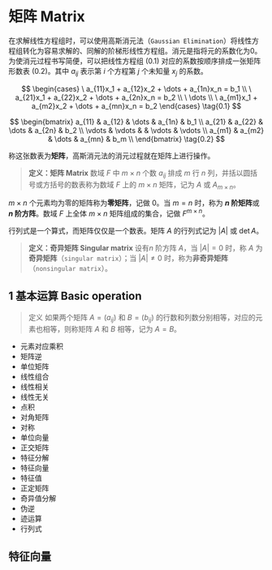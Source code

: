 <!-- @import "../../引用/my-style.less" -->
# 矩阵 Matrix

在求解线性方程组时，可以使用高斯消元法（`Gaussian Elimination`）将线性方程组转化为容易求解的、同解的阶梯形线性方程组。消元是指将元的系数化为0。为使消元过程书写简便，可以把线性方程组 $(0.1)$ 对应的系数按顺序排成一张矩阵形数表 $(0.2)$。其中 $a_{ij}$ 表示第 $i$ 个方程第 $j$ 个未知量 $x_j$ 的系数。

$$
\begin{cases}
\ a_{11}x_1 + a_{12}x_2 + \dots + a_{1n}x_n = b_1 \\
\ a_{21}x_1 + a_{22}x_2 + \dots + a_{2n}x_n = b_2 \\
\ \dots \\
\ a_{m1}x_1 + a_{m2}x_2 + \dots + a_{mn}x_n = b_2
\end{cases}
\tag{0.1}
$$

$$
\begin{bmatrix}
a_{11} & a_{12} & \dots & a_{1n} & b_1 \\
a_{21} & a_{22} & \dots & a_{2n} & b_2 \\
\vdots & \vdots &       & \vdots & \vdots \\
a_{m1} & a_{m2} & \dots & a_{mn} & b_m \\
\end{bmatrix}
\tag{0.2}
$$

称这张数表为**矩阵**，高斯消元法的消元过程就在矩阵上进行操作。

> **定义：矩阵 Matrix**
> 数域 $F$ 中 $m \times n$ 个数 $a_{ij}$ 排成 $m$ 行 $n$ 列，并括以圆括号或方括号的数表称为数域 $F$ 上的 $m \times n$ 矩阵，记为 $A$ 或 $A_{m \times n}$。

$m \times n$ 个元素均为零的矩阵称为**零矩阵**，记做 $0$。当 $m=n$ 时，称为 **$n$ 阶矩阵**或 **$n$ 阶方阵**。数域 $F$ 上全体 $m \times n$ 矩阵组成的集合，记做 $F^{m \times n}$。

行列式是一个算式，而矩阵仅仅是一个数表。矩阵 $A$ 的行列式记为 $|A|$ 或 $\det{A}$。

> **定义：奇异矩阵 Singular matrix**
> 设有$n$ 阶方阵 $A$，当 $|A|=0$ 时，称 $A$ 为**奇异矩阵**（`singular matrix`）；当 $|A| \neq 0$ 时，称为**非奇异矩阵**（`nonsingular matrix`）。

## $1$ 基本运算 Basic operation

> 定义
> 如果两个矩阵 $A=(a_{ij})$ 和 $B=(b_{ij})$ 的行数和列数分别相等，对应的元素也相等，则称矩阵 $A$ 和 $B$ 相等，记为 $A=B$。

- 元素对应乘积
- 矩阵逆
- 单位矩阵
- 线性组合
- 线性相关
- 线性无关
- 点积
- 对角矩阵
- 对称
- 单位向量
- 正交矩阵
- 特征分解
- 特征向量
- 特征值
- 正定矩阵
- 奇异值分解
- 伪逆
- 迹运算
- 行列式

## 特征向量
